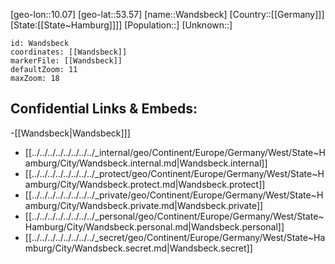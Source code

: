 ﻿---
location: [53.57,10.07]
mapzoom: [7,12] 
mapmarker: city 
type: City
tags:
- geo/City


SpocWebEntityId: 35436
isDeleted: false
confidential: public

---
[geo-lon::10.07]
[geo-lat::53.57]
[name::Wandsbeck]
[Country::[[Germany]]]
[State:[[State~Hamburg]]]]
[Population::]
[Unknown::]


```leaflet
id: Wandsbeck
coordinates: [[Wandsbeck]]
markerFile: [[Wandsbeck]]
defaultZoom: 11 
maxZoom: 18
```


## Confidential Links & Embeds: 
-[[Wandsbeck|Wandsbeck]]] 
- [[../../../../../../../../_internal/geo/Continent/Europe/Germany/West/State~Hamburg/City/Wandsbeck.internal.md|Wandsbeck.internal]] 
- [[../../../../../../../../_protect/geo/Continent/Europe/Germany/West/State~Hamburg/City/Wandsbeck.protect.md|Wandsbeck.protect]] 
- [[../../../../../../../../_private/geo/Continent/Europe/Germany/West/State~Hamburg/City/Wandsbeck.private.md|Wandsbeck.private]] 
- [[../../../../../../../../_personal/geo/Continent/Europe/Germany/West/State~Hamburg/City/Wandsbeck.personal.md|Wandsbeck.personal]] 
- [[../../../../../../../../_secret/geo/Continent/Europe/Germany/West/State~Hamburg/City/Wandsbeck.secret.md|Wandsbeck.secret]] 
